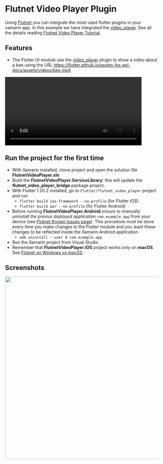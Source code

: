 # Flutnet Video Player Plugin

Using [Flutnet](https://www.flutnet.com) you can integrate the most used flutter plugins in your xamarin app. In this example we have integrated the [video_player](https://pub.dev/packages/video_player). See all the details reading [Flutnet Video Player Tutorial](https://www.flutnet.com/Documentation/Samples-Tutorials/Flutnet-Video-Player-Plugin).

## Features

- The Flutter UI module use the [video_player](https://pub.dev/packages/video_player) plugin to show  a video about a bee using the URL https://flutter.github.io/assets-for-api-docs/assets/videos/bee.mp4 

<video  src="https://flutter.github.io/assets-for-api-docs/assets/videos/bee.mp4" controls width=450 >
  Your browser does not support the video tag.
</video>

## Run the project for the first time

- With Xamarin installed, clone project and open the solution file **FlutnetVideoPlayer.sln**
- Build the **FlutnetVideoPlayer.ServiceLibrary**: this will update the **flutnet_video_player_bridge** package project.
- With Flutter 1.20.2 installed, go to `Flutter/flutnet_video_player` project and run 
  - `flutter build ios-framework --no-profile` (for Flutter iOS)
  - `flutter build aar --no-profile` (for Flutter Android)
- Before running **FlutnetVideoPlayer.Android** _ensure to manually uninstall the previus deployed application_ `com.example.app` from your device (see [Flutnet Known Issues page](https://www.flutnet.com/Download/Release-Notes/Known-Issues)). This procedure must be done every time you make changes to the Flutter module and you want these changes to be reflected inside the Xamarin Android application
    - `adb uninstall --user 0 com.example.app`
- Run the Xamarin project from Visual Studio
- Remember that **FlutnetVideoPlayer.iOS** project works only on **macOS**. See [Flutnet on Windows vs macOS](https://www.flutnet.com/Documentation/Getting-Started/Flutnet-on-Windows-vs-macOS).

## Screenshots

<img src="github_assets/app.jpg" height="600">
